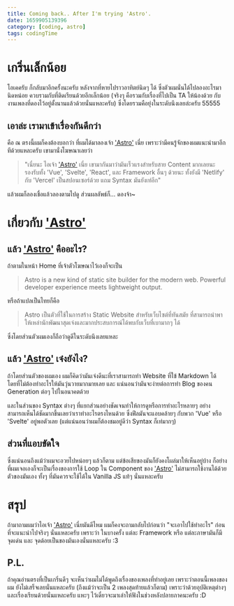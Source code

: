 ```yaml
---
title: Coming back.. After I'm trying 'Astro'.
date: 1659905139396
category: [coding, astro]
tags: codingTime
---
```


# เกริ่นเล็กน้อย 
  โอเคครับ ก็กลับมาอีกครั้งนะครับ หลังจากที่หายไปราวอาทิตย์นิดๆ ได้ ซึ่งตัวผมนั่นได้ไปลองอะไรมานิดหน่อย ควบรวมกับที่ติดเรียนด้วยอีกเล็กน้อย (จริงๆ คือรวมกับเรื่องที่ไปเป็น TA ให้น้องด้วย กับงานเพลงที่ดองไว้อยู่ตั้งนานแล้วด้วยนั่นแหละครับ) ซึ่งโดยรวมคือยุ่งในระดับนึงเลยล่ะครับ 55555

## เอาล่ะ เรามาเข้าเรื่องกันดีกว่า 
  คือ ณ ตรงนี้ผมก็คงต้องบอกว่า ที่ผมได้มาลองเจ้า ['Astro'](https://astro.build/) เนี่ย เพราะว่ามีคนรู้จักของผมแนะนำมาอีกทีด้วยแหละครับ เขามานั่งโฆษณาเลยว่า 


  > "เนี่ยนะ ไอเจ้า ['Astro'](https://astro.build/) เนี่ย เขามากันมาว่ามันเร็วแรงสำหรับสาย Content มากเลยนะ รองรับทั้ง 'Vue', 'Svelte', 'React', และ Framework อื่นๆ ด้วยนะ ทั้งยังมี 'Netlify' กับ 'Vercel' เป็นสปอนเซอร์ด้วย แถม Syntax มันยังเท่อีก"

  แล้วผมก็ลองเชื่อแล้วลองตามไปดู ส่วนผลลัพธ์ก็... ดองจ้า~

# เกี่ยวกับ ['Astro'](https://astro.build/)
## แล้ว ['Astro'](https://astro.build/) คืออะไร?
  ถ้าตามในหน้า Home ที่เจ้าตัวโฆษณาไว้เองก็จะเป็น

  > Astro is a new kind of static site builder for the modern web. Powerful developer experience meets lightweight output.

  หรือถ้าแปลเป็นไทยก็คือ

  > Astro เป็นตัวที่ใช้ในการสร้าง Static Website สำหรับเว็บไซต์ที่ทันสมัย ที่สามารถนำพาให้เหล่านักพัฒนาสุดเจ๋งและมากประสบการณ์ได้พบกับเว็บที่เบามากๆ ได้

  ซึ่งโดยส่วนตัวผมเองก็ถือว่าดูดีในระดับนึงเลยแหละ

## แล้ว ['Astro'](https://astro.build/) เจ๋งยังไง?
ถ้าโดยส่วนตัวของผมเอง ผมก็คิดว่ามันเจ๋งดีนะที่เราสามารถทำ Website ที่ใข้ Markdown ได้โดยที่ไม่ต้องทำอะไรให้มันวุ่นวายมากมายเลย และ แน่นอนว่ามันจะง่ายต่อการทำ Blog ของคน Generation ต่อๆ ไปในอนาคตด้วย

และในส่วนของ Syntax ต่างๆ ที่แยกส่วนอย่างชัดเจนทำให้การดูหรือการทำอะไรหลายๆ อย่าง สามารถเห็นได้ชัดมากขึ้นเลยว่าเราทำอะไรตรงไหนด้วย ซึ่งฟีลมันจะแอบคล้ายๆ กับพวก 'Vue' หรือ 'Svelte' อยู่พอตัวเลย (แต่แน่นอนว่าผมก็ต้องชมอยู่ดีว่า Syntax ก็เท่มากๆ)

## ส่วนที่แอบขัดใจ
ซึ่งแน่นอนถึงแม้ว่าผมจะอวยไปหน่อยๆ แล้วก็ตาม แต่ข้อเสียของมันก็ยังคงโผล่มาให้เห็นอยู่บ้าง ก็อย่างที่ผมเจอเองก็จะเป็นเรื่องของการใช้ Loop ใน Component ของ ['Astro'](https://astro.build/) ไม่สามารถใช้งานได้ด้วยตัวของมันเอง ทั้งๆ ที่มันควรจะใช้ได้ใน Vanilla JS แท้ๆ นั่นแหละครับ

# สรุป
ถ้ามาถามผมว่าไอเจ้า ['Astro'](https://astro.build/) เนี่ยมันดีไหม
ผมก็คงจะถามกลับไปก่อนว่า "จะเอาไปใช้ทำอะไร" ก่อนที่จะแนะนำไปจริงๆ นั่นแหละครับ เพราะว่า ในบางครั้ง แต่ละ Framework หรือ แต่ละภาษามันก็มีจุดเด่น และ จุดด้อยเป็นของมันเองนั่นแหละครับ :3

## P.L.
ถ้าคุณอ่านตรงที่เป็นเกริ่นดีๆ จะเห็นว่าผมไม่ได้พูดถึงเรื่องของเพลงที่ทำอยู่เลย เพราะว่าตอนนี้เพลงของผม ยังไม่เสร็จเลยนั่นแหละครับ (ถึงแม้ว่าจะเป็น 2 เพลงสุดท้ายแล้วก็ตาม) เพราะว่าด้วยอุบัติเหตุต่างๆ และเรื่องเรียนด้วยนั่นแหละครับ แหะๆ ไว้เดี๋ยวจะมาเล่าให้ฟังในช่วงหลังปลายภาคนะครับ :D